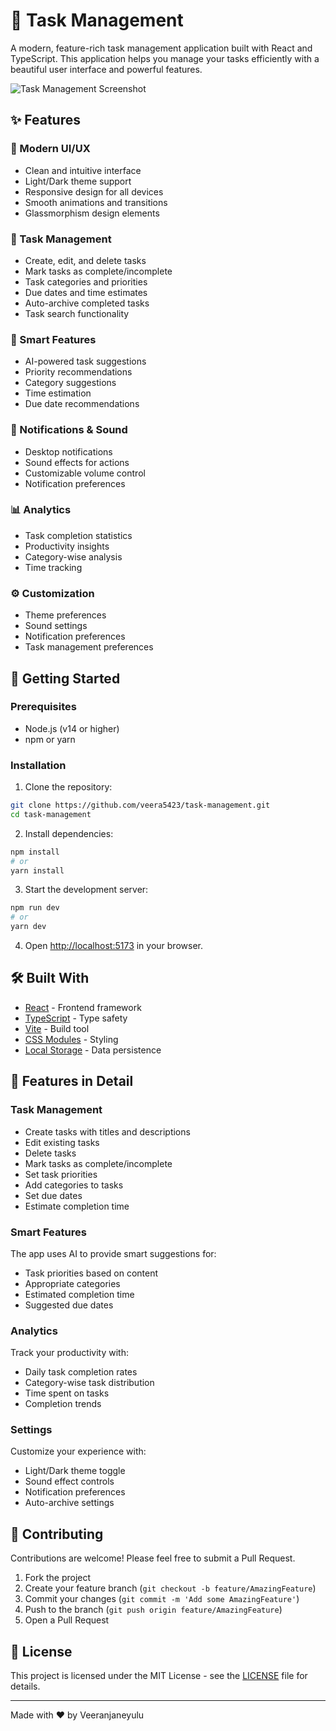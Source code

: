 # 🎯 Task Management

A modern, feature-rich task management application built with React and TypeScript. This application helps you manage your tasks efficiently with a beautiful user interface and powerful features.

![Task Management Screenshot](screenshot.png)

## ✨ Features

### 🎨 Modern UI/UX

- Clean and intuitive interface
- Light/Dark theme support
- Responsive design for all devices
- Smooth animations and transitions
- Glassmorphism design elements

### 📝 Task Management

- Create, edit, and delete tasks
- Mark tasks as complete/incomplete
- Task categories and priorities
- Due dates and time estimates
- Auto-archive completed tasks
- Task search functionality

### 🎯 Smart Features

- AI-powered task suggestions
- Priority recommendations
- Category suggestions
- Time estimation
- Due date recommendations

### 🔔 Notifications & Sound

- Desktop notifications
- Sound effects for actions
- Customizable volume control
- Notification preferences

### 📊 Analytics

- Task completion statistics
- Productivity insights
- Category-wise analysis
- Time tracking

### ⚙️ Customization

- Theme preferences
- Sound settings
- Notification preferences
- Task management preferences

## 🚀 Getting Started

### Prerequisites

- Node.js (v14 or higher)
- npm or yarn

### Installation

1. Clone the repository:

```bash
git clone https://github.com/veera5423/task-management.git
cd task-management
```

2. Install dependencies:

```bash
npm install
# or
yarn install
```

3. Start the development server:

```bash
npm run dev
# or
yarn dev
```

4. Open [http://localhost:5173](http://localhost:5173) in your browser.

## 🛠️ Built With

- [React](https://reactjs.org/) - Frontend framework
- [TypeScript](https://www.typescriptlang.org/) - Type safety
- [Vite](https://vitejs.dev/) - Build tool
- [CSS Modules](https://github.com/css-modules/css-modules) - Styling
- [Local Storage](https://developer.mozilla.org/en-US/docs/Web/API/Window/localStorage) - Data persistence

## 📱 Features in Detail

### Task Management

- Create tasks with titles and descriptions
- Edit existing tasks
- Delete tasks
- Mark tasks as complete/incomplete
- Set task priorities
- Add categories to tasks
- Set due dates
- Estimate completion time

### Smart Features

The app uses AI to provide smart suggestions for:

- Task priorities based on content
- Appropriate categories
- Estimated completion time
- Suggested due dates

### Analytics

Track your productivity with:

- Daily task completion rates
- Category-wise task distribution
- Time spent on tasks
- Completion trends

### Settings

Customize your experience with:

- Light/Dark theme toggle
- Sound effect controls
- Notification preferences
- Auto-archive settings

## 🤝 Contributing

Contributions are welcome! Please feel free to submit a Pull Request.

1. Fork the project
2. Create your feature branch (`git checkout -b feature/AmazingFeature`)
3. Commit your changes (`git commit -m 'Add some AmazingFeature'`)
4. Push to the branch (`git push origin feature/AmazingFeature`)
5. Open a Pull Request

## 📝 License

This project is licensed under the MIT License - see the [LICENSE](LICENSE) file for details.

---

Made with ❤️ by Veeranjaneyulu
